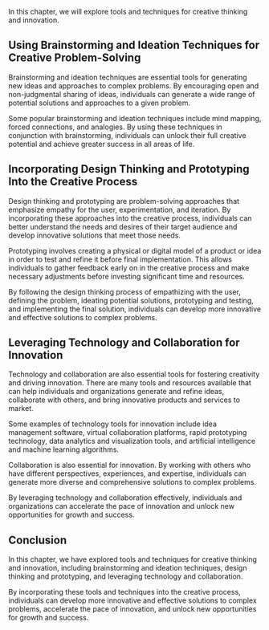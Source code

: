
In this chapter, we will explore tools and techniques for creative thinking and innovation.

Using Brainstorming and Ideation Techniques for Creative Problem-Solving
------------------------------------------------------------------------

Brainstorming and ideation techniques are essential tools for generating new ideas and approaches to complex problems. By encouraging open and non-judgmental sharing of ideas, individuals can generate a wide range of potential solutions and approaches to a given problem.

Some popular brainstorming and ideation techniques include mind mapping, forced connections, and analogies. By using these techniques in conjunction with brainstorming, individuals can unlock their full creative potential and achieve greater success in all areas of life.

Incorporating Design Thinking and Prototyping Into the Creative Process
-----------------------------------------------------------------------

Design thinking and prototyping are problem-solving approaches that emphasize empathy for the user, experimentation, and iteration. By incorporating these approaches into the creative process, individuals can better understand the needs and desires of their target audience and develop innovative solutions that meet those needs.

Prototyping involves creating a physical or digital model of a product or idea in order to test and refine it before final implementation. This allows individuals to gather feedback early on in the creative process and make necessary adjustments before investing significant time and resources.

By following the design thinking process of empathizing with the user, defining the problem, ideating potential solutions, prototyping and testing, and implementing the final solution, individuals can develop more innovative and effective solutions to complex problems.

Leveraging Technology and Collaboration for Innovation
------------------------------------------------------

Technology and collaboration are also essential tools for fostering creativity and driving innovation. There are many tools and resources available that can help individuals and organizations generate and refine ideas, collaborate with others, and bring innovative products and services to market.

Some examples of technology tools for innovation include idea management software, virtual collaboration platforms, rapid prototyping technology, data analytics and visualization tools, and artificial intelligence and machine learning algorithms.

Collaboration is also essential for innovation. By working with others who have different perspectives, experiences, and expertise, individuals can generate more diverse and comprehensive solutions to complex problems.

By leveraging technology and collaboration effectively, individuals and organizations can accelerate the pace of innovation and unlock new opportunities for growth and success.

Conclusion
----------

In this chapter, we have explored tools and techniques for creative thinking and innovation, including brainstorming and ideation techniques, design thinking and prototyping, and leveraging technology and collaboration.

By incorporating these tools and techniques into the creative process, individuals can develop more innovative and effective solutions to complex problems, accelerate the pace of innovation, and unlock new opportunities for growth and success.


